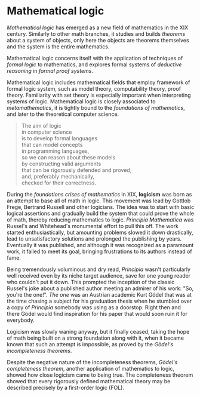 # Mathematical logic

*Mathematical logic* has emerged as a new field of mathematics in the XIX century. Similarly to other math branches, it studies and builds *theorems* about a system of objects, only here the objects are theorems themselves and the system is the entire mathematics.

Mathematical logic concerns itself with the application of techniques of *formal logic* to mathematics, and explores formal systems of *deductive reasoning* in *formal proof systems*.

Mathematical logic includes mathematical fields that employ framework of formal logic system, such as model theory, computability theory, proof theory. Familiarity with set theory is especially important when interpreting systems of logic. Mathematical logic is closely associated to *metamathematics*, it is tightly bound to the *foundations of mathematics*, and later to the theoretical computer science.

> The aim of logic     
> in computer science     
> is to develop formal languages     
> that can model concepts     
> in programming languages,     
> so we can reason about these models      
> by constructing valid arguments      
> that can be rigorously defended and proved,   
> and, preferably mechanically,      
> checked for their correctness.


During the *foundations crises of mathematics* in XIX, **logicism** was born as an attempt to base all of math in logic. This movement was lead by Gottlob Frege, Bertrand Russell and other logicians. The idea was to start with basic logical assertions and gradually build the system that could prove the whole of math, thereby reducing mathematics to logic. *Principia Mathematica* was Russel's and Whitehead's monumental effort to pull this off. The work started enthusiastically, but amounting problems slowed it down drastically, lead to unsatisfactory solutions and prolonged the publishing by years. Eventually it was published, and although it was recognized as a paramount work, it failed to meet its goal, bringing frustrations to its authors instead of fame.

Being tremendously voluminous and dry read, *Principia* wasn't particularly well received even by its niche target audience, save for one young reader who couldn't put it down. This prompted the inception of the classic Russel's joke about a published author meeting an admirer of his work: "So, you're the one!". *The one* was an Austrian academic Kurt Gödel that was at the time chasing a subject for his graduation thesis when he stumbled over a copy of *Principia* somebody was using as a doorstop. Right then and there Gödel would find inspiration for his paper that would soon ruin it for everybody.

Logicism was slowly waning anyway, but it finally ceased, taking the hope of math being built on a strong foundation along with it, when it became known that such an attempt is impossible, as proved by the *Gödel's incompleteness theorems*.

Despite the negative nature of the incompleteness theorems, *Gödel's completeness theorem*, another application of mathematics to logic, showed how close logicism came to being true. The completeness theorem showed that every rigorously defined mathematical theory may be described precisely by a first-order logic (FOL).
